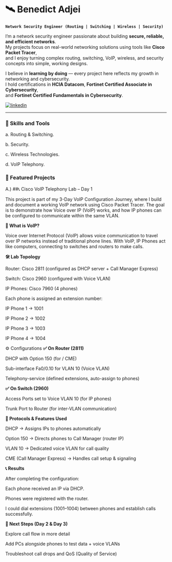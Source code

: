 # 🛰️ Benedict Adjei  

**`Network Security Engineer (Routing | Switching | Wireless | Security)`**    

I’m a network security engineer passionate about building **secure, reliable, and efficient networks**.  
My projects focus on real-world networking solutions using tools like **Cisco Packet Tracer**,  
and I enjoy turning complex routing, switching, VoIP, wireless, and security concepts into simple, working designs.  

I believe in **learning by doing** — every project here reflects my growth in networking and cybersecurity.  
I hold certifications in **HCIA Datacom**, **Fortinet Certified Associate in Cybersecurity**,  
and **Fortinet Certified Fundamentals in Cybersecurity**.  

<p align="left">
   <a href="https://www.linkedin.com/in/benedict-network-sec/">
      <img alt="linkedin" title="Connect with me on LinkedIn" src="https://custom-icon-badges.demolab.com/badge/-Connect%20On%20LinkedIn-blue?style=for-the-badge&logo=person-add&logoColor=white"/>
   </a>
</p>

---

### 🧰 Skills and Tools  

   <p> a. Routing & Switching.</p>
   <p> b. Security. </p>
   <p> c. Wireless Technologies.</p>
   <p> d. VoIP Telephony.</p>

### 📂 Featured Projects  
   <p>  A.) ##📞 Cisco VoIP Telephony Lab – Day 1</p>

   <p> This project is part of my 3-Day VoIP Configuration Journey, where I build and document a working VoIP network using Cisco Packet Tracer. The goal is to demonstrate      how Voice over IP (VoIP) works, and how IP phones can be configured to communicate within the same VLAN. </p>

**🔎 What is VoIP?**

Voice over Internet Protocol (VoIP) allows voice communication to travel over IP networks instead of traditional phone lines. With VoIP, IP Phones act like computers, connecting to switches and routers to make calls.

**🛠️ Lab Topology**

Router: Cisco 2811 (configured as DHCP server + Call Manager Express)

Switch: Cisco 2960 (configured with Voice VLAN)

IP Phones: Cisco 7960 (4 phones)

Each phone is assigned an extension number:

IP Phone 1 → 1001

IP Phone 2 → 1002

IP Phone 3 → 1003

IP Phone 4 → 1004

⚙️ Configurations
**✅ On Router (2811)**

DHCP with Option 150 (for / CME)

Sub-interface Fa0/0.10 for VLAN 10 (Voice VLAN)

Telephony-service (defined extensions, auto-assign to phones)

**✅ On Switch (2960)**

Access Ports set to Voice VLAN 10 (for IP phones)

Trunk Port to Router (for inter-VLAN communication)

**📡 Protocols & Features Used**

DHCP → Assigns IPs to phones automatically

Option 150 → Directs phones to Call Manager (router IP)

VLAN 10 → Dedicated voice VLAN for call quality

CME (Call Manager Express) → Handles call setup & signaling

**📞 Results**

After completing the configuration:

Each phone received an IP via DHCP.

Phones were registered with the router.

I could dial extensions (1001–1004) between phones and establish calls successfully.

**🚀 Next Steps (Day 2 & Day 3)**

Explore call flow in more detail

Add PCs alongside phones to test data + voice VLANs

Troubleshoot call drops and QoS (Quality of Service) </p>

&nbsp;
